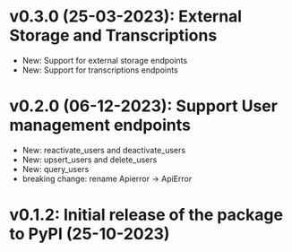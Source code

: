 # v0.3.0 (25-03-2023): External Storage and Transcriptions
- New: Support for external storage endpoints
- New: Support for transcriptions endpoints

# v0.2.0 (06-12-2023): Support User management endpoints

- New: reactivate_users and deactivate_users
- New: upsert_users and delete_users
- New: query_users
- breaking change: rename Apierror -> ApiError

# v0.1.2: Initial release of the package to PyPI (25-10-2023)